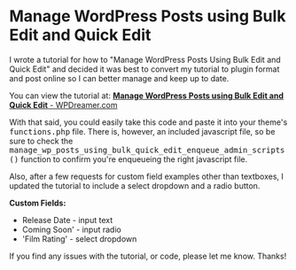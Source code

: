 Manage WordPress Posts using Bulk Edit and Quick Edit
=====================================================

I wrote a tutorial for how to "Manage WordPress Posts Using Bulk Edit and Quick Edit"
and decided it was best to convert my tutorial to plugin format and post online so
I can better manage and keep up to date.

You can view the tutorial at: <a href="http://wpdreamer.com/2012/03/manage-wordpress-posts-using-bulk-edit-and-quick-edit"><strong>Manage WordPress Posts using Bulk Edit and Quick Edit</strong> - WPDreamer.com</a>

With that said, you could easily take this code and paste it into your theme's <tt>functions.php</tt> file.
There is, however, an included javascript file, so be sure to check the
<tt>manage_wp_posts_using_bulk_quick_edit_enqueue_admin_scripts()</tt> function to confirm you're
enqueueing the right javascript file.

Also, after a few requests for custom field examples other than textboxes, I updated the
tutorial to include a select dropdown and a radio button.

<strong>Custom Fields:</strong>

 * Release Date - input text
 * Coming Soon' - input radio
 * 'Film Rating' - select dropdown

If you find any issues with the tutorial, or code, please let me know. Thanks!
